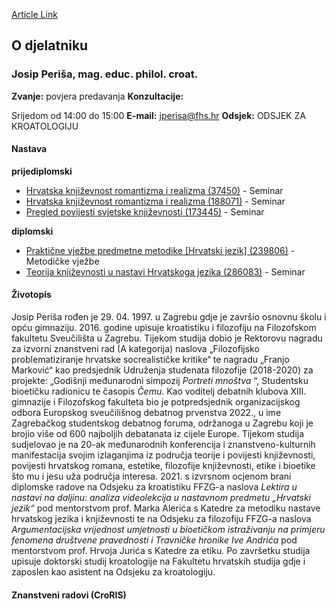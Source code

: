 [Article Link](https://www.fhs.hr/djelatnik/josip.perisa)

## O djelatniku
###  Josip Periša, mag. educ. philol. croat. 
**Zvanje:**
povjera predavanja 
**Konzultacije:**
  
Srijedom od 14:00 do 15:00
**E-mail:**
[jperisa@fhs.hr](javascript:startMail\('cwerfv@nus.feu'\);)
**Odsjek:**
ODSJEK ZA KROATOLOGIJU 
#### Nastava
**prijediplomski**
  * [Hrvatska književnost romantizma i realizma (37450)](https://www.fhs.hr/predmet/hkrr) - Seminar
  * [Hrvatska književnost romantizma i realizma (188071)](https://www.fhs.hr/predmet/hkrr_a) - Seminar
  * [Pregled povijesti svjetske književnosti (173445)](https://www.fhs.hr/predmet/ppsk_a) - Seminar


**diplomski**
  * [Praktične vježbe predmetne metodike [Hrvatski jezik] (239806)](https://www.fhs.hr/predmet/pvpmhj_a) - Metodičke vježbe
  * [Teorija književnosti u nastavi Hrvatskoga jezika (286083)](https://www.fhs.hr/predmet/tkunhj) - Seminar


#### Životopis
Josip Periša rođen je 29. 04. 1997. u Zagrebu gdje je završio osnovnu školu i opću gimnaziju. 2016. godine upisuje kroatistiku i filozofiju na Filozofskom fakultetu Sveučilišta u Zagrebu. Tijekom studija dobio je Rektorovu nagradu za izvorni znanstveni rad (A kategorija) naslova „Filozofijsko problematiziranje hrvatske socrealističke kritike“ te nagradu „Franjo Marković“ kao predsjednik Udruženja studenata filozofije (2018-2020) za projekte: „Godišnji međunarodni simpozij _Portreti mnoštva_ “, Studentsku bioetičku radionicu te časopis _Čemu_. Kao voditelj debatnih klubova XIII. gimnazije i Filozofskog fakulteta bio je potpredsjednik organizacijskog odbora Europskog sveučilišnog debatnog prvenstva 2022., u ime Zagrebačkog studentskog debatnog foruma, održanoga u Zagrebu koji je brojio više od 600 najboljih debatanata iz cijele Europe. Tijekom studija sudjelovao je na 20-ak međunarodnih konferencija i znanstveno-kulturnih manifestacija svojim izlaganjima iz područja teorije i povijesti književnosti, povijesti hrvatskog romana, estetike, filozofije književnosti, etike i bioetike što mu i jesu uža područja interesa. 2021. s izvrsnom ocjenom brani diplomske radove na Odsjeku za kroatistiku FFZG-a naslova _Lektira u nastavi na daljinu: analiza videolekcija u nastavnom predmetu „Hrvatski jezik“_ pod mentorstvom prof. Marka Alerića s Katedre za metodiku nastave hrvatskog jezika i književnosti te na Odsjeku za filozofiju FFZG-a naslova _Argumentacijska vrijednost umjetnosti u bioetičkom istraživanju na primjeru fenomena društvene pravednosti i Travničke hronike Ive Andrića_ pod mentorstvom prof. Hrvoja Jurića s Katedre za etiku. Po završetku studija upisuje doktorski studij kroatologije na Fakultetu hrvatskih studija gdje i zaposlen kao asistent na Odsjeku za kroatologiju.
#### Znanstveni radovi (CroRIS)

